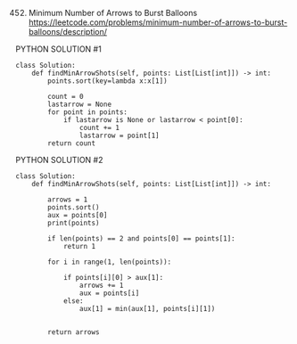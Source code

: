 452. Minimum Number of Arrows to Burst Balloons
https://leetcode.com/problems/minimum-number-of-arrows-to-burst-balloons/description/


PYTHON SOLUTION #1  

```
class Solution:
    def findMinArrowShots(self, points: List[List[int]]) -> int:
        points.sort(key=lambda x:x[1])

        count = 0
        lastarrow = None
        for point in points:
            if lastarrow is None or lastarrow < point[0]:
                count += 1
                lastarrow = point[1]
        return count
```

PYTHON SOLUTION #2

```
class Solution:
    def findMinArrowShots(self, points: List[List[int]]) -> int:

        arrows = 1
        points.sort()
        aux = points[0]
        print(points)

        if len(points) == 2 and points[0] == points[1]:
            return 1

        for i in range(1, len(points)):
            
            if points[i][0] > aux[1]:
                arrows += 1
                aux = points[i]
            else:
                aux[1] = min(aux[1], points[i][1])
        

        return arrows
```
